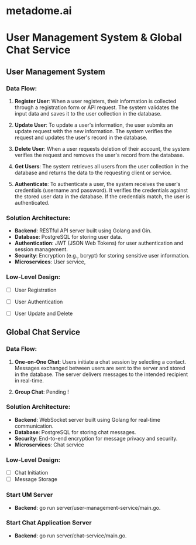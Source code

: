 
# metadome.ai
# User Management System & Global Chat Service

## User Management System

### Data Flow:
1. **Register User**: When a user registers, their information is collected through a registration form or API request. The system validates the input data and saves it to the user collection in the database.

2. **Update User**: To update a user's information, the user submits an update request with the new information. The system verifies the request and updates the user's record in the database.

3. **Delete User**: When a user requests deletion of their account, the system verifies the request and removes the user's record from the database.

4. **Get Users**: The system retrieves all users from the user collection in the database and returns the data to the requesting client or service.

5. **Authenticate**: To authenticate a user, the system receives the user's credentials (username and password). It verifies the credentials against the stored user data in the database. If the credentials match, the user is authenticated.

### Solution Architecture:
- **Backend**: RESTful API server built using Golang and Gin.
- **Database**: PostgreSQL for storing user data.
- **Authentication**: JWT (JSON Web Tokens) for user authentication and session management.
- **Security**: Encryption (e.g., bcrypt) for storing sensitive user information.
- **Microservices**: User service,

### Low-Level Design:
- [ ] User Registration
- [ ] User Authentication
- [ ] User Update and Delete


## Global Chat Service

### Data Flow:
1. **One-on-One Chat**: Users initiate a chat session by selecting a contact. Messages exchanged between users are sent to the server and stored in the database. The server delivers messages to the intended recipient in real-time.

2. **Group Chat**: Pending !

### Solution Architecture:
- **Backend**: WebSocket server built using Golang for real-time communication.
- **Database**:  PostgreSQL for storing chat messages.
- **Security**: End-to-end encryption for message privacy and security.
- **Microservices**: Chat service

### Low-Level Design:
- [ ] Chat Initiation
- [ ] Message Storage

### Start UM Server
- **Backend**: go run server/user-management-service/main.go.

### Start Chat Application Server
- **Backend**: go run server/chat-service/main.go.
